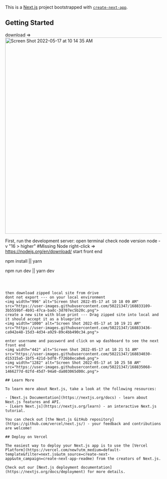 This is a [Next.js](https://nextjs.org/) project bootstrapped with [`create-next-app`](https://github.com/vercel/next.js/tree/canary/packages/create-next-app).

## Getting Started
download =>
<img width="630" alt="Screen Shot 2022-05-17 at 10 14 35 AM" src="https://user-images.githubusercontent.com/50221347/168832301-45947e59-65fe-4e13-bb2d-4360de0be8f6.png">

First, run the development server:
open terminal check node version 
node -v  "16 > higher"
#Missing Node right-click => https://nodejs.org/en/download/ 
start front end 



npm install || yarn 

npm run dev || yarn dev




```



then download zipped local site from drive 
dont not export --- on your local environment 
<img width="996" alt="Screen Shot 2022-05-17 at 10 18 09 AM" src="https://user-images.githubusercontent.com/50221347/168833109-3b5559bf-4b91-47ca-badc-3d707ec5b20c.png">
create a new site with blue print --- Drag zipped site into local and it should accept it as a blueprint
<img width="1000" alt="Screen Shot 2022-05-17 at 10 19 21 AM" src="https://user-images.githubusercontent.com/50221347/168833436-ca942e48-15d3-4d34-a929-89c4bb490c34.png">

enter username and password and click on wp dashboard to see the next front end 
<img width="442" alt="Screen Shot 2022-05-17 at 10 21 51 AM" src="https://user-images.githubusercontent.com/50221347/168834030-d15315a5-1bf5-421d-bdf8-f726b8eca0e6.png">
<img width="1282" alt="Screen Shot 2022-05-17 at 10 25 58 AM" src="https://user-images.githubusercontent.com/50221347/168835068-1466277d-02fd-45d7-94a0-da803065d00c.png">

## Learn More

To learn more about Next.js, take a look at the following resources:

- [Next.js Documentation](https://nextjs.org/docs) - learn about Next.js features and API.
- [Learn Next.js](https://nextjs.org/learn) - an interactive Next.js tutorial.

You can check out [the Next.js GitHub repository](https://github.com/vercel/next.js/) - your feedback and contributions are welcome!

## Deploy on Vercel

The easiest way to deploy your Next.js app is to use the [Vercel Platform](https://vercel.com/new?utm_medium=default-template&filter=next.js&utm_source=create-next-app&utm_campaign=create-next-app-readme) from the creators of Next.js.

Check out our [Next.js deployment documentation](https://nextjs.org/docs/deployment) for more details.
